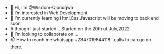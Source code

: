- 👋 Hi, I’m @Wisdom-Ojonugwa
- 👀 I’m interested in Web Development
- 🌱 I’m currently learning Html,Css,Javascript will be moving to back end soon
- Although I just started....Started on the 20th of July,2022
- 💞️ I’m looking to collaborate on ...
- 📫 How to reach me whatsapp:+2347019844118...calls to can go on there.

<!---
Wisdom-Ojonugwa/Wisdom-Ojonugwa is a ✨ special ✨ repository because its `README.md` (this file) appears on your GitHub profile.
You can click the Preview link to take a look at your changes.
--->
